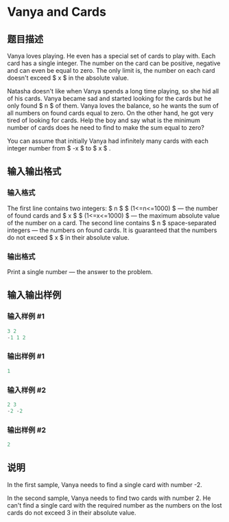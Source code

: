 # Vanya and Cards

## 题目描述

Vanya loves playing. He even has a special set of cards to play with. Each card has a single integer. The number on the card can be positive, negative and can even be equal to zero. The only limit is, the number on each card doesn't exceed $ x $ in the absolute value.

Natasha doesn't like when Vanya spends a long time playing, so she hid all of his cards. Vanya became sad and started looking for the cards but he only found $ n $ of them. Vanya loves the balance, so he wants the sum of all numbers on found cards equal to zero. On the other hand, he got very tired of looking for cards. Help the boy and say what is the minimum number of cards does he need to find to make the sum equal to zero?

You can assume that initially Vanya had infinitely many cards with each integer number from $ -x $ to $ x $ .

## 输入输出格式

### 输入格式

The first line contains two integers: $ n $ $ (1<=n<=1000) $ — the number of found cards and $ x $ $ (1<=x<=1000) $ — the maximum absolute value of the number on a card. The second line contains $ n $ space-separated integers — the numbers on found cards. It is guaranteed that the numbers do not exceed $ x $ in their absolute value.

### 输出格式

Print a single number — the answer to the problem.

## 输入输出样例

### 输入样例 #1

```cpp
3 2
-1 1 2

```
### 输出样例 #1

```cpp
1

```
### 输入样例 #2

```cpp
2 3
-2 -2

```
### 输出样例 #2

```cpp
2

```
## 说明

In the first sample, Vanya needs to find a single card with number -2.

In the second sample, Vanya needs to find two cards with number 2. He can't find a single card with the required number as the numbers on the lost cards do not exceed 3 in their absolute value.


